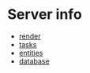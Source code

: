 # Server info

* [render](render.md)
* [tasks](tasks.md)
* [entities](entity.md)
* [database](database.md)

